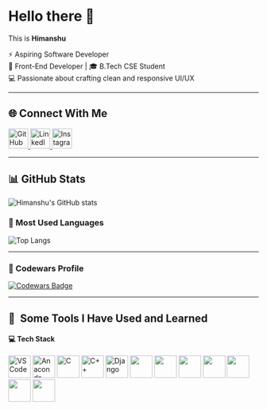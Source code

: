 # Hello there 👋  
This is **Himanshu**  

⚡ Aspiring Software Developer  
🌟 Front-End Developer | 🎓 B.Tech CSE Student  
💻 Passionate about crafting clean and responsive UI/UX  

---

## 🌐 Connect With Me  
<p align="left">
  <a href="https://github.com/Himanshuu-02" target="_blank">
    <img src="https://cdn.jsdelivr.net/gh/devicons/devicon/icons/github/github-original.svg" alt="GitHub" width="40" height="40"/>
  </a>
  <a href="https://www.linkedin.com/in/himanshu-sharma-533b42287?utm_source=share&utm_campaign=share_via&utm_content=profile&utm_medium=android_app" target="_blank">
    <img src="https://cdn.jsdelivr.net/gh/devicons/devicon/icons/linkedin/linkedin-original.svg" alt="LinkedIn" width="40" height="40"/>
  </a>
  <a href="https://www.instagram.com/iamhimanshuu_0?igsh=MTR6OTdyYmZkbmg3Nw==" target="_blank">
    <img src="https://cdn.jsdelivr.net/gh/devicons/devicon/icons/instagram/instagram-original.svg" alt="Instagram" width="40" height="40"/>
  </a>
</p>

---

## 📊 GitHub Stats  
![Himanshu's GitHub stats](https://github-readme-stats.vercel.app/api?username=Himanshuu-02&show_icons=true&theme=radical)  

### 📌 Most Used Languages  
![Top Langs](https://github-readme-stats.vercel.app/api/top-langs/?username=Himanshuu-02&layout=compact&theme=radical)

---

### 🥋 Codewars Profile  
[![Codewars Badge](https://www.codewars.com/users/Himanshuu-02/badges/large)](https://www.codewars.com/users/Himanshuu-02)

---

## 🚀 &nbsp;Some Tools I Have Used and Learned  
<h4>💻 Tech Stack</h4>
<p align="left">
  <img src="https://cdn.jsdelivr.net/gh/devicons/devicon/icons/vscode/vscode-original.svg" alt="VSCode" width="45" height="45"/>
  <img src="https://cdn.jsdelivr.net/gh/devicons/devicon/icons/anaconda/anaconda-original.svg" alt="Anaconda" width="45" height="45"/>
  <img src="https://cdn.jsdelivr.net/gh/devicons/devicon/icons/c/c-original.svg" alt="C" width="45" height="45"/>
  <img src="https://cdn.jsdelivr.net/gh/devicons/devicon/icons/cplusplus/cplusplus-original.svg" alt="C++" width="45" height="45"/>
  <img src="https://cdn.jsdelivr.net/gh/devicons/devicon/icons/django/django-plain.svg" alt="Django" width="45" height="45"/>
  <img src="https://upload.wikimedia.org/wikipedia/commons/0/04/ChatGPT_logo.svg" width="45" height="45"/>
  <img src="https://cdn.jsdelivr.net/gh/devicons/devicon/icons/python/python-original.svg" width="45" height="45"/>
  <img src="https://cdn.jsdelivr.net/gh/devicons/devicon/icons/html5/html5-original.svg" width="45" height="45"/>
  <img src="https://cdn.jsdelivr.net/gh/devicons/devicon/icons/css3/css3-original.svg" width="45" height="45"/>
  <img src="https://cdn.jsdelivr.net/gh/devicons/devicon/icons/javascript/javascript-original.svg" width="45" height="45"/>
  <img src="https://cdn.jsdelivr.net/gh/devicons/devicon/icons/react/react-original.svg" width="45" height="45"/>
  <img src="https://www.cursor.so/favicon.ico" width="45" height="45"/>
</p>

